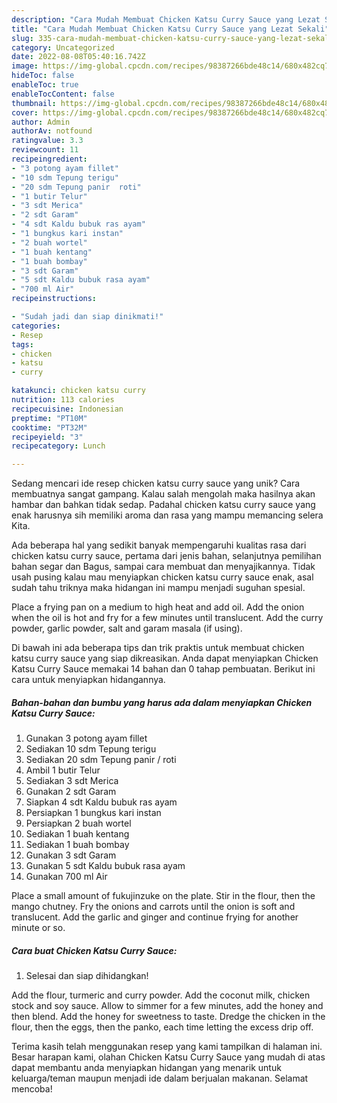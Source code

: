 ```yaml
---
description: "Cara Mudah Membuat Chicken Katsu Curry Sauce yang Lezat Sekali"
title: "Cara Mudah Membuat Chicken Katsu Curry Sauce yang Lezat Sekali"
slug: 335-cara-mudah-membuat-chicken-katsu-curry-sauce-yang-lezat-sekali
category: Uncategorized
date: 2022-08-08T05:40:16.742Z
image: https://img-global.cpcdn.com/recipes/98387266bde48c14/680x482cq70/chicken-katsu-curry-sauce-foto-resep-utama.jpg
hideToc: false
enableToc: true
enableTocContent: false
thumbnail: https://img-global.cpcdn.com/recipes/98387266bde48c14/680x482cq70/chicken-katsu-curry-sauce-foto-resep-utama.jpg
cover: https://img-global.cpcdn.com/recipes/98387266bde48c14/680x482cq70/chicken-katsu-curry-sauce-foto-resep-utama.jpg
author: Admin
authorAv: notfound
ratingvalue: 3.3
reviewcount: 11
recipeingredient:
- "3 potong ayam fillet"
- "10 sdm Tepung terigu"
- "20 sdm Tepung panir  roti"
- "1 butir Telur"
- "3 sdt Merica"
- "2 sdt Garam"
- "4 sdt Kaldu bubuk ras ayam"
- "1 bungkus kari instan"
- "2 buah wortel"
- "1 buah kentang"
- "1 buah bombay"
- "3 sdt Garam"
- "5 sdt Kaldu bubuk rasa ayam"
- "700 ml Air"
recipeinstructions:

- "Sudah jadi dan siap dinikmati!"
categories:
- Resep
tags:
- chicken
- katsu
- curry

katakunci: chicken katsu curry 
nutrition: 113 calories
recipecuisine: Indonesian
preptime: "PT10M"
cooktime: "PT32M"
recipeyield: "3"
recipecategory: Lunch

---
```





Sedang mencari ide resep chicken katsu curry sauce yang unik? Cara membuatnya sangat gampang. Kalau salah mengolah maka hasilnya akan hambar dan bahkan tidak sedap. Padahal chicken katsu curry sauce yang enak harusnya sih memiliki aroma dan rasa yang mampu memancing selera Kita.





Ada beberapa hal yang sedikit banyak mempengaruhi kualitas rasa dari chicken katsu curry sauce, pertama dari jenis bahan, selanjutnya pemilihan bahan segar dan Bagus, sampai cara membuat dan menyajikannya. Tidak usah pusing kalau mau menyiapkan chicken katsu curry sauce enak,      asal sudah tahu triknya maka hidangan ini mampu menjadi suguhan spesial.














Place a frying pan on a medium to high heat and add oil. Add the onion when the oil is hot and fry for a few minutes until translucent. Add the curry powder, garlic powder, salt and garam masala (if using).






Di bawah ini ada beberapa tips dan trik praktis untuk membuat chicken katsu curry sauce yang siap dikreasikan. Anda dapat menyiapkan Chicken Katsu Curry Sauce memakai 14 bahan dan 0 tahap pembuatan. Berikut ini cara untuk menyiapkan hidangannya.

<!--inarticleads1-->

##### Bahan-bahan dan bumbu yang harus ada dalam menyiapkan Chicken Katsu Curry Sauce:

1. Gunakan 3 potong ayam fillet
1. Sediakan 10 sdm Tepung terigu
1. Sediakan 20 sdm Tepung panir / roti
1. Ambil 1 butir Telur
1. Sediakan 3 sdt Merica
1. Gunakan 2 sdt Garam
1. Siapkan 4 sdt Kaldu bubuk ras ayam
1. Persiapkan 1 bungkus kari instan
1. Persiapkan 2 buah wortel
1. Sediakan 1 buah kentang
1. Sediakan 1 buah bombay
1. Gunakan 3 sdt Garam
1. Gunakan 5 sdt Kaldu bubuk rasa ayam
1. Gunakan 700 ml Air


Place a small amount of fukujinzuke on the plate. Stir in the flour, then the mango chutney. Fry the onions and carrots until the onion is soft and translucent. Add the garlic and ginger and continue frying for another minute or so. 

<!--inarticleads2-->

##### Cara buat Chicken Katsu Curry Sauce:


1. Selesai dan siap dihidangkan!

Add the flour, turmeric and curry powder. Add the coconut milk, chicken stock and soy sauce. Allow to simmer for a few minutes, add the honey and then blend. Add the honey for sweetness to taste. Dredge the chicken in the flour, then the eggs, then the panko, each time letting the excess drip off. 

Terima kasih telah menggunakan resep yang kami tampilkan di halaman ini. Besar harapan kami, olahan Chicken Katsu Curry Sauce yang mudah di atas dapat membantu anda menyiapkan hidangan yang menarik untuk keluarga/teman maupun menjadi ide dalam berjualan makanan. Selamat mencoba!

